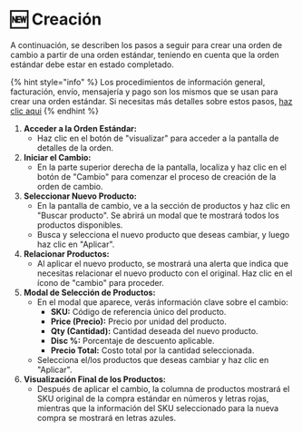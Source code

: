 # 🆕 Creación

A continuación, se describen los pasos a seguir para crear una orden de cambio a partir de una orden estándar, teniendo en cuenta que la orden estándar debe estar en estado completado.

{% hint style="info" %}
Los procedimientos de información general, facturación, envío, mensajería y pago son los mismos que se usan para crear una orden estándar. Si necesitas más detalles sobre estos pasos, [haz clic aqui](https://docs.e-middleware.com/ordenes/ordenes-standard/creacion)
{% endhint %}

1. **Acceder a la Orden Estándar:**
   * Haz clic en el botón de "visualizar" para acceder a la pantalla de detalles de la orden.
2. **Iniciar el Cambio:**
   * En la parte superior derecha de la pantalla, localiza y haz clic en el botón de "Cambio" para comenzar el proceso de creación de la orden de cambio.
3. **Seleccionar Nuevo Producto:**
   * En la pantalla de cambio, ve a la sección de productos y haz clic en "Buscar producto". Se abrirá un modal que te mostrará todos los productos disponibles.
   * Busca y selecciona el nuevo producto que deseas cambiar, y luego haz clic en "Aplicar".
4. **Relacionar Productos:**
   * Al aplicar el nuevo producto, se mostrará una alerta que indica que necesitas relacionar el nuevo producto con el original. Haz clic en el ícono de "cambio" para proceder.
5. **Modal de Selección de Productos:**
   * En el modal que aparece, verás información clave sobre el cambio:
     * **SKU:** Código de referencia único del producto.
     * **Price (Precio):** Precio por unidad del producto.
     * **Qty (Cantidad):** Cantidad deseada del nuevo producto.
     * **Disc %:** Porcentaje de descuento aplicable.
     * **Precio Total:** Costo total por la cantidad seleccionada.
   * Selecciona el/los productos que deseas cambiar y haz clic en "Aplicar".
6. **Visualización Final de los Productos:**
   * Después de aplicar el cambio, la columna de productos mostrará el SKU original de la compra estándar en números y letras rojas, mientras que la información del SKU seleccionado para la nueva compra se mostrará en letras azules.

